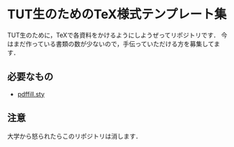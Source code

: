 # TUT生のためのTeX様式テンプレート集

TUT生のために，TeXで各資料をかけるようにしようぜってリポジトリです．
今はまだ作っている書類の数が少ないので，手伝っていただける方を募集してます．

## 必要なもの

* [pdffill.sty](https://github.com/kmaed/pdffill)


## 注意

大学から怒られたらこのリポジトリは消します．
